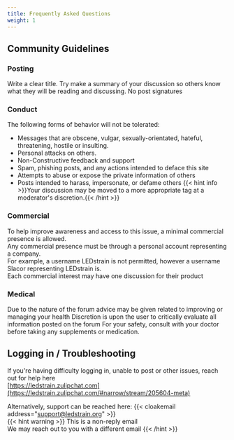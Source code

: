 ```yaml
---
title: Frequently Asked Questions
weight: 1
---
```

## Community Guidelines

### Posting

Write a clear title. Try make a summary of your discussion so others know what they will be reading and discussing. No post signatures

### Conduct

The following forms of behavior will not be tolerated:  

* Messages that are obscene, vulgar, sexually-orientated, hateful, threatening, hostile or insulting.  
* Personal attacks on others.  
* Non-Constructive feedback and support
* Spam, phishing posts, and any actions intended to deface this site  
* Attempts to abuse or expose the private information of others  
* Posts intended to harass, impersonate, or defame others  {{< hint info >}}Your discussion may be moved to a more appropriate tag at a moderator's discretion.{{< /hint >}}

### Commercial

To help improve awareness and access to this issue, a minimal commercial presence is allowed.\
Any commercial presence must be through a personal account representing a company.\
For example, a username LEDstrain is not permitted, however a username Slacor representing LEDstrain is.\
Each commercial interest may have one discussion for their product  

### Medical

Due to the nature of the forum advice may be given related to improving or managing your health
Discretion is upon the user to critically evaluate all information posted on the forum
For your safety, consult with your doctor before taking any supplements or medication.  

## Logging in / Troubleshooting

If you're having difficulty logging in, unable to post or other issues, reach out for help here\
[https://ledstrain.zulipchat.com](https://ledstrain.zulipchat.com/#narrow/stream/205604-meta)

Alternatively, support can be reached here: {{< cloakemail address="support@ledstrain.org" >}}\
{{< hint warning >}} This is a non-reply email\
We may reach out to you with a different email {{< /hint >}}
